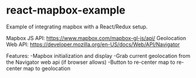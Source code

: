 # react-mapbox-example

Example of integrating mapbox with a React/Redux setup.

Mapbox JS API: https://www.mapbox.com/mapbox-gl-js/api/
Geolocation Web API: https://developer.mozilla.org/en-US/docs/Web/API/Navigator

Features:
-Mapbox initialization and display
-Grab current geolocation from the Navigator web api (if browser allows)
-Button to re-center map to re-center map to geolocation 
